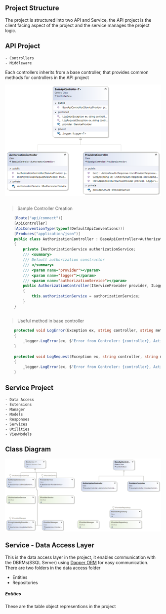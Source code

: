 ## Project Structure
The project is structured into two API and Service, the API project is the client facing aspect of the project and the service manages the project logic.


## API Project
	- Controllers
	- Middleware

Each controllers inherits from a base controller, that provides common methods for controllers in the API project

![Class Diagram Controller](class_diagram_controller.png)
##
> Sample Controller Creation
``` c#
    [Route("api/connect")]
    [ApiController]
    [ApiConventionType(typeof(DefaultApiConventions))]
    [Produces("application/json")]
    public class AuthorizationController : BaseApiController<AuthorizationController>
    {
        private IAuthorizationService authorizationService;
        /// <summary>
        /// Default authorization constructor
        /// </summary>
        /// <param name="provider"></param>
        /// <param name="logger"></param>
        /// <param name="authorizationService"></param>
        public AuthorizationController(IServiceProvider provider, ILogger<AuthorizationController> logger, IAuthorizationService authorizationService) : base(provider, logger)
        {
            this.authorizationService = authorizationService;
        }
    }
```
##
> Useful method in base controller
``` c#
    protected void LogError(Exception ex, string controller, string method)
    {
        _logger.LogError(ex, $"Error from Controler: {controller}, Action Method: {method}");
    }

    protected void LogRequest(Exception ex, string controller, string method)
    {
        _logger.LogError(ex, $"Error from Controler: {controller}, Action Method: {method}");
    }
```

## Service Project
	- Data Access
	- Extensions
	- Manager
	- Models
	- Responses
	- Services
	- Utilities
	- ViewModels
	
## Class Diagram
![File](file.png)

## Service - Data Access Layer
This is the data access layer in the project, it enables communication with the DBRMs(SSQL Server) using [Dapper ORM](https://dapper-tutorial.net/dapper) for easy communication.
There are two folders in the data access folder
- Entities
- Repositories

##### Entities 
These are the table object representions in the project
